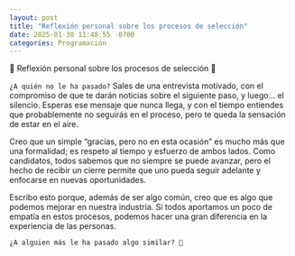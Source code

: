 ```yaml
---
layout: post
title: "Reflexión personal sobre los procesos de selección"
date: 2025-01-30 11:48:55 -0700
categories: Programación
---
```


💭 Reflexión personal sobre los procesos de selección 💭

`¿A quién no le ha pasado?` Sales de una entrevista motivado, con el compromiso de que te darán noticias sobre el siguiente paso, y luego… el silencio. Esperas ese mensaje que nunca llega, y con el tiempo entiendes que probablemente no seguirás en el proceso, pero te queda la sensación de estar en el aire.

Creo que un simple “gracias, pero no en esta ocasión” es mucho más que una formalidad; es respeto al tiempo y esfuerzo de ambos lados. Como candidatos, todos sabemos que no siempre se puede avanzar, pero el hecho de recibir un cierre permite que uno pueda seguir adelante y enfocarse en nuevas oportunidades.

Escribo esto porque, además de ser algo común, creo que es algo que podemos mejorar en nuestra industria. Si todos aportamos un poco de empatía en estos procesos, podemos hacer una gran diferencia en la experiencia de las personas.

`¿A alguien más le ha pasado algo similar? 🙂`
